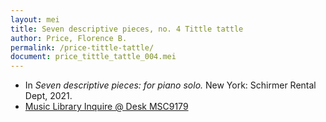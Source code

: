 ```yaml
---
layout: mei
title: Seven descriptive pieces, no. 4 Tittle tattle
author: Price, Florence B.
permalink: /price-tittle-tattle/
document: price_tittle_tattle_004.mei
---
```


- In *Seven descriptive pieces: for piano solo.* New York: Schirmer Rental Dept, 2021.
- <a href="https://tufts-primo.hosted.exlibrisgroup.com/permalink/f/bnf7qa/01TUN_ALMA21281768780003851" target="_blank">Music Library Inquire @ Desk MSC9179</a>
